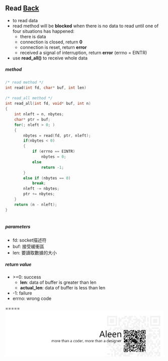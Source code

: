 ## Read [Back](./../Coding.md)

- to read data
- read method will be **blocked** when there is no data to read until one of four situations has happened:
	- there is data
	- connection is closed, return **0**
	- connection is reset, return **error**
	- received a signal of interruption, return **error** (errno = EINTR)
- use **read_all()** to receive whole data

##### method

```c
/* read method */
int read(int fd, char* buf, int len)

/* read_all method */
int read_all(int fd, void* buf, int n)
{	
	int nleft = n, nbytes;	
	char* ptr = buf;	
	for(; nleft > 0; )
	{
		nbytes = read(fd, ptr, nleft);		
		if(nbytes < 0)
		{
			if (errno == EINTR) 
				nbytes = 0;
			else 
				return -1;
		}		
		else if (nbytes == 0)
			break;		
		nleft -= nbytes;		
		ptr += nbytes;	
	}	
	return (n - nleft);
}



```

##### parameters
- fd: socket描述符
- buf: 接受緩衝區
- len: 要讀取數據的大小

##### return value
- \>=0: success
	- **len**: data of buffer is greater than len
	- **actual_len**: data of buffer is less than len
- -1: failure
- errno: wrong code

=====
<a href="http://aleen42.github.io/" target="_blank" ><img src="./../../../pic/tail.gif"></a>
